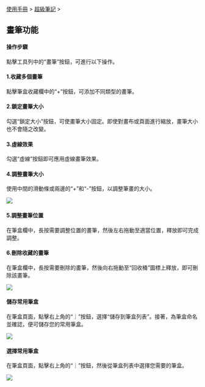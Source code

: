 [使用手冊](/dragonnest/drawnote/manual/zh-tw) > [超級筆記](/dragonnest/drawnote/manual/zh-tw/super_note) >

畫筆功能
---

#### 操作步驟

點擊工具列中的“畫筆”按鈕，可進行以下操作。

#### 1.收藏多個畫筆

點擊筆盒收藏欄中的“+”按鈕，可添加不同類型的畫筆。

#### 2.鎖定畫筆大小

勾選“鎖定大小”按鈕，可使畫筆大小固定。即使對畫布或頁面進行縮放，畫筆大小也不會隨之改變。

#### 3.虛線效果

勾選“虛線”按鈕即可應用虛線畫筆效果。

#### 4.調整畫筆大小

使用中間的滑動條或兩邊的“+”和“-”按鈕，以調整筆畫的大小。

![](imgs/brush_function.png)

#### 5.調整畫筆位置
在筆盒欄中，長按需要調整位置的畫筆，然後左右拖動至適當位置，釋放即可完成調整。

#### 6.刪除收藏的畫筆

在筆盒欄中，長按需要刪除的畫筆，然後向右拖動至“回收桶”圖標上釋放，即可刪除該畫筆。

![](imgs/brush_function1.png)

#### 儲存常用筆盒
在筆盒頁面，點擊右上角的“⋮”按鈕，選擇“儲存到筆盒列表”。接著，為筆盒命名並確認，便可儲存您的常用筆盒。

![](imgs/brush_function2.png)

#### 選擇常用筆盒
在筆盒頁面，點擊右上角的“⋮”按鈕，然後從筆盒列表中選擇您需要的筆盒。

![](imgs/brush_function3.png)